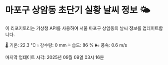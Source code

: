 
# 마포구 상암동 초단기 실황 날씨 정보 🌤️

이 리포지토리는 기상청 API를 사용하여 서울 마포구 상암동의 날씨 정보를 업데이트합니다. 

🌡️ 기온: 22.3 ℃
💧 강수량: 0 mm
💦 습도: 86 %
🌬️ 풍속: 0.6 m/s

마지막 업데이트 시각: 2025년 09월 09일 03시 16분    
